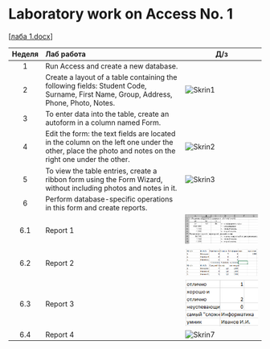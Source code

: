 # Laboratory work on Access No. 1

[[лаба 1.docx](https://github.com/MaksusLord/MyRepozitoriy/blob/main/лаба%201.docx)]

| Неделя | Лаб работа | Д/з |
|:------:|:----------|----------|
| 1 | Run Access and create a new database. |  |
| 2 | Create a layout of a table containing the following fields: Student Code, Surname, First Name, Group, Address, Phone, Photo, Notes. | ![Skrin1](Skrin1.png) |
| 3 | To enter data into the table, create an autoform in a column named Form. |  |
| 4 | Edit the form: the text fields are located in the column on the left one under the other, place the photo and notes on the right one under the other. | ![Skrin2](Skrin2.png) |
| 5 | To view the table entries, create a ribbon form using the Form Wizard, without including photos and notes in it. | ![Skrin3](Skrin3.png) |
| 6 | Perform database-specific operations in this form and create reports. |  |
| 6.1 | Report 1 | ![Skrin4](Скрин1.png) |
| 6.2 | Report 2 | ![Skrin5](Скрин2.png) |
| 6.3 | Report 3 | ![Skrin6](Скрин3.png) |
| 6.4 | Report 4 | ![Skrin7](Скрин4.png) |
